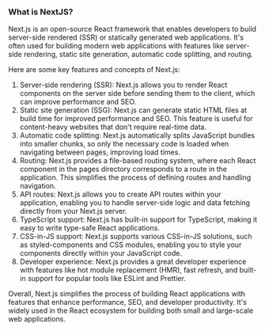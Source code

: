 ### What is NextJS?

Next.js is an open-source React framework that enables developers to build server-side rendered (SSR) or statically generated web applications. It's often used for building modern web applications with features like server-side rendering, static site generation, automatic code splitting, and routing.

Here are some key features and concepts of Next.js:

1. Server-side rendering (SSR): Next.js allows you to render React components on the server side before sending them to the client, which can improve performance and SEO.
2. Static site generation (SSG): Next.js can generate static HTML files at build time for improved performance and SEO. This feature is useful for content-heavy websites that don't require real-time data.
3. Automatic code splitting: Next.js automatically splits JavaScript bundles into smaller chunks, so only the necessary code is loaded when navigating between pages, improving load times.
4. Routing: Next.js provides a file-based routing system, where each React component in the pages directory corresponds to a route in the application. This simplifies the process of defining routes and handling navigation.
5. API routes: Next.js allows you to create API routes within your application, enabling you to handle server-side logic and data fetching directly from your Next.js server.
6. TypeScript support: Next.js has built-in support for TypeScript, making it easy to write type-safe React applications.
7. CSS-in-JS support: Next.js supports various CSS-in-JS solutions, such as styled-components and CSS modules, enabling you to style your components directly within your JavaScript code.
8. Developer experience: Next.js provides a great developer experience with features like hot module replacement (HMR), fast refresh, and built-in support for popular tools like ESLint and Prettier.

Overall, Next.js simplifies the process of building React applications with features that enhance performance, SEO, and developer productivity. It's widely used in the React ecosystem for building both small and large-scale web applications.
